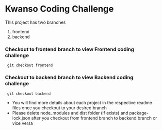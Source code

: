 # Kwanso Coding Challenge

This project has two branches
1. frontend
2. backend

### Checkout to frontend branch to view Frontend coding challenge
``` git checkout frontend```

### Checkout to backend branch to view Backend coding challenge
``` git checkout backend```

* You will find more details about each project in the respective readme files once you checkout to your desired branch
* Please delete node_modules and dist folder (if exists) and package-lock.json after you checkout from frontend branch to backend branch or vice versa



